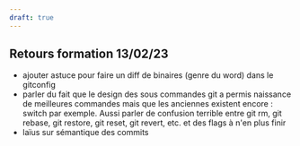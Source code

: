 ```yaml
---
draft: true
---
```


## Retours formation 13/02/23
- ajouter astuce pour faire un diff de binaires (genre du word) dans le gitconfig
- parler du fait que le design des sous commandes git a permis naissance de meilleures commandes mais que les anciennes existent encore : switch par exemple. Aussi parler de confusion terrible entre git rm, git rebase, git restore, git reset, git revert, etc. et des flags à n'en plus finir
- laïus sur sémantique des commits
